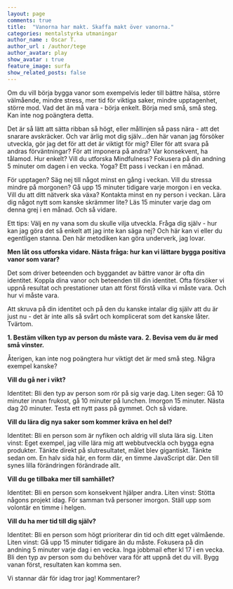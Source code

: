 ```yaml
---
layout: page
comments: true
title:  "Vanorna har makt. Skaffa makt över vanorna."
categories: mentalstyrka utmaningar
author_name : Oscar T.
author_url : /author/tege
author_avatar: play
show_avatar : true
feature_image: surfa
show_related_posts: false
---
```


Om du vill börja bygga vanor som exempelvis leder till bättre hälsa, större välmående, mindre stress, mer tid för viktiga saker,
mindre upptagenhet, större mod. Vad det än må vara - börja enkelt. Börja med små, små steg. Kan inte nog poängtera detta. 

Det är så lätt att sätta ribban så högt, eller mållinjen så pass nära - att det snarare avskräcker. 
Och var ärlig mot dig själv...den här vanan jag försöker utveckla, gör jag det för att det är viktigt för mig? Eller för att svara på 
andras förväntningar? För att imponera på andra? Var konsekvent, ha tålamod. Hur enkelt? Vill du utforska Mindfulness? 
Fokusera på din andning 5 minuter om dagen i en vecka. Yoga? Ett pass i veckan i en månad. 

För upptagen? Säg nej till något minst en gång i veckan. Vill du stressa mindre på morgonen? Gå upp 15 minuter tidigare varje morgon 
i en vecka. Vill du att ditt nätverk ska växa? Kontakta minst en ny person i veckan. Lära dig något nytt som kanske skrämmer lite? 
Läs 15 minuter varje dag om denna grej i en månad. Och så vidare. 

Ett tips: Välj en ny vana som du skulle vilja utveckla. Fråga dig själv - hur kan jag göra det så enkelt att jag inte kan säga nej?
Och här kan vi eller du egentligen stanna. Den här metodiken kan göra underverk, jag lovar.


**Men låt oss utforska vidare. Nästa fråga: hur kan vi lättare bygga positiva vanor som varar?** 


Det som driver beteenden och byggandet av bättre vanor är ofta din identitet. Koppla dina vanor och beteenden till din identitet. 
Ofta försöker vi uppnå resultat och prestationer utan att först förstå vilka vi måste vara. Och hur vi måste vara.

Att skruva på din identitet och på den du kanske intalar dig själv att du är just nu - det är inte alls så svårt och komplicerat som 
det kanske låter. Tvärtom. 

**1. Bestäm vilken typ av person du måste vara.**
**2. Bevisa vem du är med små vinster.**

Återigen, kan inte nog poängtera hur viktigt det är med små steg. Några exempel kanske? 

**Vill du gå ner i vikt?**

Identitet: Bli den typ av person som rör på sig varje dag. 
Liten seger: Gå 10 minuter innan frukost, gå 10 minuter på lunchen. Imorgon 15 minuter. Nästa dag 20 minuter. 
Testa ett nytt pass på gymmet. Och så vidare.

**Vill du lära dig nya saker som kommer kräva en hel del?** 

Identitet: Bli en person som är nyfiken och aldrig vill sluta lära sig.
Liten vinst: Eget exempel, jag ville lära mig att webbutveckla och bygga egna produkter. Tänkte direkt på slutresultatet, 
målet blev gigantiskt. Tänkte sedan om. En halv sida här, en form där, en timme JavaScript där. Den till synes lilla förändringen 
förändrade allt.

**Vill du ge tillbaka mer till samhället?**

Identitet: Bli en person som konsekvent hjälper andra.
Liten vinst: Stötta någons projekt idag. För samman två personer imorgon. Ställ upp som volontär en timme i helgen.

**Vill du ha mer tid till dig själv?**

Identitet: Bli en person som högt prioriterar din tid och ditt eget välmående.
Liten vinst: Gå upp 15 minuter tidigare än du måste. Fokusera på din andning 5 minuter varje dag i en vecka. Inga jobbmail efter kl 17 i en vecka. 
Bli den typ av person som du behöver vara för att uppnå det du vill. Bygg vanan först, resultaten kan komma sen.

Vi stannar där för idag tror jag! Kommentarer?
